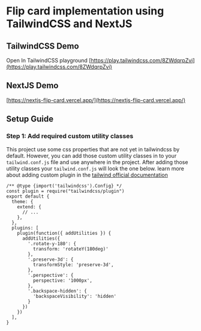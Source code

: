 # Flip card implementation using TailwindCSS and NextJS 

## TailwindCSS Demo
Open In TailwindCSS playground [https://play.tailwindcss.com/8ZWdqrpZvi](https://play.tailwindcss.com/8ZWdqrpZvi)

## NextJS Demo
[https://nextjs-flip-card.vercel.app/](https://nextjs-flip-card.vercel.app/)

## Setup Guide
### Step 1: Add required custom utility classes
This project use some css properties that are not yet in tailwindcss by default. However, you can add those custom utility classes in to your ```tailwind.conf.js``` file and use anywhere in the project. After adding those utility classes your ```tailwind.conf.js``` will look the one below. learn more about adding custom plugin in the [tailwind official documentation](https://tailwindcss.com/docs/plugins)

```
/** @type {import('tailwindcss').Config} */
const plugin = require("tailwindcss/plugin")
export default {
  theme: {
    extend: {
      // ...
    },
  },
  plugins: [
    plugin(function({ addUtilities }) {
      addUtilities({
        '.rotate-y-180': {
          transform: 'rotateY(180deg)'
        },
        '.preserve-3d': {
          transformStyle: 'preserve-3d',
        },
        '.perspective': {
          perspective: '1000px',
        },
        '.backspace-hidden': {
          'backspaceVisibility': 'hidden'
        }
      })
    })
  ],
}

```